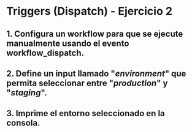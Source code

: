 # Triggers (Dispatch) - Ejercicio 2

## 1. Configura un workflow para que se ejecute manualmente usando el evento workflow_dispatch.

## 2. Define un input llamado "_environment_" que permita seleccionar entre "_production_" y "_staging_".

## 3. Imprime el entorno seleccionado en la consola.